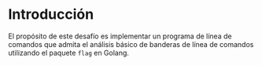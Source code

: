 # Introducción

El propósito de este desafío es implementar un programa de línea de comandos que admita el análisis básico de banderas de línea de comandos utilizando el paquete `flag` en Golang.
